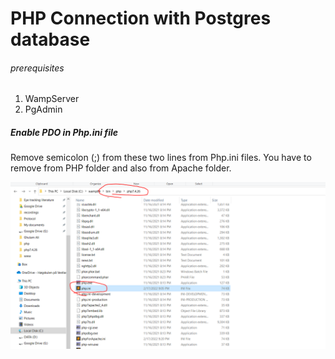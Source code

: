 # PHP Connection with Postgres database
###### prerequisites

1. WampServer
2. PgAdmin

##### Enable PDO in Php.ini file

Remove semicolon (;) from these two lines from Php.ini files. You have to remove from PHP folder and also from Apache folder. 

![This is an image](/phpini.PNG)

